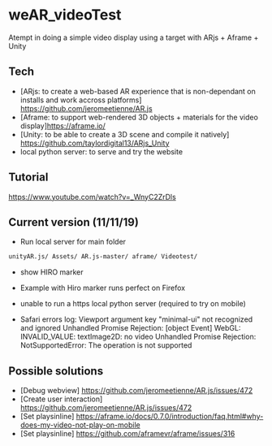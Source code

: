 # weAR_videoTest
Atempt in doing a simple video display using a target with ARjs + Aframe + Unity

## Tech
- [ARjs: to create a web-based AR experience that is non-dependant on installs and work accross platforms] https://github.com/jeromeetienne/AR.js
- [Aframe: to support web-rendered 3D objects + materials for the video display]https://aframe.io/
- [Unity: to be able to create a 3D scene and compile it natively] https://github.com/taylordigital13/ARjs_Unity
- local python server: to serve and try the website

## Tutorial
https://www.youtube.com/watch?v=_WnyC2ZrDls

## Current version (11/11/19)
- Run local server for main folder
```bash 
unityAR.js/ Assets/ AR.js-master/ aframe/ Videotest/ 
```
- show HIRO marker

- Example with Hiro marker runs perfect on Firefox
- unable to run a https local python server (required to try on mobile)
- Safari errors log:
Viewport argument key "minimal-ui" not recognized and ignored
Unhandled Promise Rejection: [object Event]
WebGL: INVALID_VALUE: textImage2D: no video
Unhandled Promise Rejection: NotSupportedError: The operation is not supported

## Possible solutions
- [Debug webview] https://github.com/jeromeetienne/AR.js/issues/472
- [Create user interaction] https://github.com/jeromeetienne/AR.js/issues/472
- [Set playsinline] https://aframe.io/docs/0.7.0/introduction/faq.html#why-does-my-video-not-play-on-mobile
- [Set playsinline] https://github.com/aframevr/aframe/issues/316
